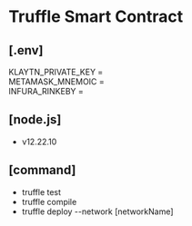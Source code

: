# Truffle Smart Contract

## [.env]

KLAYTN_PRIVATE_KEY =  
METAMASK_MNEMOIC =  
INFURA_RINKEBY =

## [node.js]

- v12.22.10

## [command]

- truffle test
- truffle compile
- truffle deploy --network [networkName]
